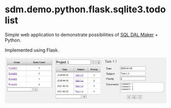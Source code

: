 # sdm.demo.python.flask.sqlite3.todolist
Simple web application to demonstrate possibilities of [SQL DAL Maker](https://github.com/panedrone/sqldalmaker) + Python.

Implemented using Flask.

![demo-python-flask.png](demo-python-flask.png)
